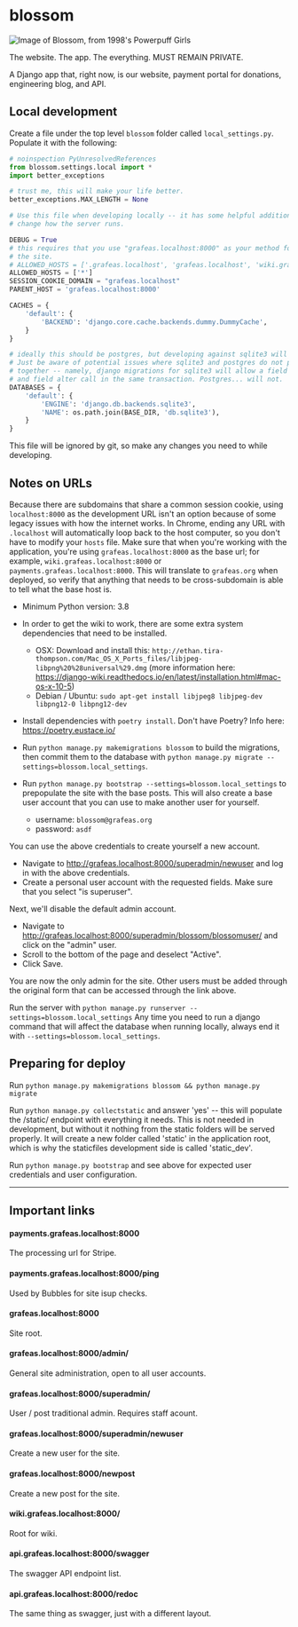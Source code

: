 # blossom

![Image of Blossom, from 1998's Powerpuff Girls](https://vignette.wikia.nocookie.net/powerpuff/images/2/23/Blossom-pic.png/revision/latest?cb=20190329151816)

The website. The app. The everything. MUST REMAIN PRIVATE.

A Django app that, right now, is our website, payment portal for donations, engineering blog, and API.

## Local development

Create a file under the top level `blossom` folder called `local_settings.py`. Populate it with the following:

```python
# noinspection PyUnresolvedReferences
from blossom.settings.local import *
import better_exceptions

# trust me, this will make your life better.
better_exceptions.MAX_LENGTH = None

# Use this file when developing locally -- it has some helpful additions which
# change how the server runs.

DEBUG = True
# this requires that you use "grafeas.localhost:8000" as your method for accessing
# the site.
# ALLOWED_HOSTS = ['.grafeas.localhost', 'grafeas.localhost', 'wiki.grafeas.localhost']
ALLOWED_HOSTS = ['*']
SESSION_COOKIE_DOMAIN = "grafeas.localhost"
PARENT_HOST = 'grafeas.localhost:8000'

CACHES = {
    'default': {
        'BACKEND': 'django.core.cache.backends.dummy.DummyCache',
    }
}

# ideally this should be postgres, but developing against sqlite3 will work.
# Just be aware of potential issues where sqlite3 and postgres do not play well
# together -- namely, django migrations for sqlite3 will allow a field creation
# and field alter call in the same transaction. Postgres... will not.
DATABASES = {
    'default': {
        'ENGINE': 'django.db.backends.sqlite3',
        'NAME': os.path.join(BASE_DIR, 'db.sqlite3'),
    }
}
```
This file will be ignored by git, so make any changes you need to while developing.

## Notes on URLs

Because there are subdomains that share a common session cookie, using `localhost:8000` as the development URL isn't an option because of some legacy issues with how the internet works. In Chrome, ending any URL with `.localhost` will automatically loop back to the host computer, so you don't have to modify your `hosts` file. Make sure that when you're working with the application, you're using `grafeas.localhost:8000` as the base url; for example, `wiki.grafeas.localhost:8000` or `payments.grafeas.localhost:8000`. This will translate to `grafeas.org` when deployed, so verify that anything that needs to be cross-subdomain is able to tell what the base host is.


* Minimum Python version: 3.8

* In order to get the wiki to work, there are some extra system dependencies that need to be installed. 
  * OSX: Download and install this: `http://ethan.tira-thompson.com/Mac_OS_X_Ports_files/libjpeg-libpng%20%28universal%29.dmg` (more information here: https://django-wiki.readthedocs.io/en/latest/installation.html#mac-os-x-10-5)
  * Debian / Ubuntu: `sudo apt-get install libjpeg8 libjpeg-dev libpng12-0 libpng12-dev`

* Install dependencies with `poetry install`. Don't have Poetry? Info here: https://poetry.eustace.io/

* Run `python manage.py makemigrations blossom` to build the migrations, then commit them to the database with `python manage.py migrate --settings=blossom.local_settings`.

* Run `python manage.py bootstrap --settings=blossom.local_settings` to prepopulate the site with the base posts. This will also create a base user account that you can use to make another user for yourself.

  * username: `blossom@grafeas.org`
  * password: `asdf`

You can use the above credentials to create yourself a new account.
* Navigate to http://grafeas.localhost:8000/superadmin/newuser and log in with the above credentials.
* Create a personal user account with the requested fields. Make sure that you select "is superuser".

Next, we'll disable the default admin account.
* Navigate to http://grafeas.localhost:8000/superadmin/blossom/blossomuser/ and click on the "admin" user.
* Scroll to the bottom of the page and deselect "Active".
* Click Save.

You are now the only admin for the site. Other users must be added through the original form that can be accessed through the link above. 

Run the server with `python manage.py runserver --settings=blossom.local_settings` Any time you need to run a django command that will affect the database when running locally, always end it with `--settings=blossom.local_settings`.

## Preparing for deploy

Run `python manage.py makemigrations blossom && python manage.py migrate`

Run `python manage.py collectstatic` and answer 'yes' -- this will populate the /static/ endpoint with everything it needs. This is not needed in development, but without it nothing from the static folders will be served properly. It will create a new folder called 'static' in the application root, which is why the staticfiles development side is called 'static_dev'.

Run `python manage.py bootstrap` and see above for expected user credentials and user configuration.

---

## Important links

#### payments.grafeas.localhost:8000

The processing url for Stripe.

#### payments.grafeas.localhost:8000/ping

Used by Bubbles for site isup checks.

#### grafeas.localhost:8000

Site root.

#### grafeas.localhost:8000/admin/

General site administration, open to all user accounts.

#### grafeas.localhost:8000/superadmin/

User / post traditional admin. Requires staff acount.

#### grafeas.localhost:8000/superadmin/newuser

Create a new user for the site.

#### grafeas.localhost:8000/newpost

Create a new post for the site.

#### wiki.grafeas.localhost:8000/

Root for wiki.

#### api.grafeas.localhost:8000/swagger

The swagger API endpoint list.

#### api.grafeas.localhost:8000/redoc

The same thing as swagger, just with a different layout.
